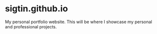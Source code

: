 # sigtin.github.io
My personal portfolio website. This will be where I showcase my personal and professional projects.
